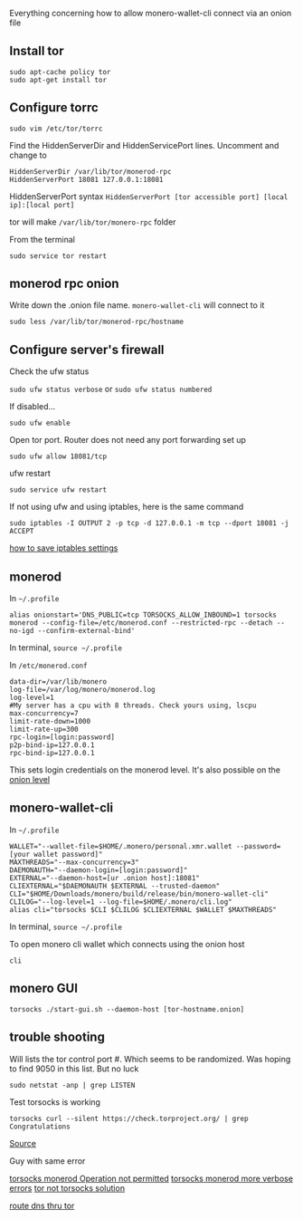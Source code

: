 Everything concerning how to allow monero-wallet-cli connect via an onion file

Install tor
-------------

    sudo apt-cache policy tor
    sudo apt-get install tor

Configure torrc
-----------------

    sudo vim /etc/tor/torrc

Find the HiddenServerDir and HiddenServicePort lines. Uncomment and change to

    HiddenServerDir /var/lib/tor/monerod-rpc
    HiddenServerPort 18081 127.0.0.1:18081
    
HiddenServerPort syntax
`HiddenServerPort [tor accessible port] [local ip]:[local port]`

tor will make `/var/lib/tor/monero-rpc` folder

From the terminal

    sudo service tor restart
    
monerod rpc onion
-------------------

Write down the .onion file name. `monero-wallet-cli` will connect to it

    sudo less /var/lib/tor/monerod-rpc/hostname
    
Configure server's firewall
-----------------------------

Check the ufw status

`sudo ufw status verbose` or `sudo ufw status numbered`

If disabled...

    sudo ufw enable

Open tor port. Router does not need any port forwarding set up

    sudo ufw allow 18081/tcp
    
ufw restart

    sudo service ufw restart

If not using ufw and using iptables, here is the same command

    sudo iptables -I OUTPUT 2 -p tcp -d 127.0.0.1 -m tcp --dport 18081 -j ACCEPT

[how to save iptables settings](http://askubuntu.com/questions/119393/how-to-save-rules-of-the-iptables)

monerod
---------

In `~/.profile`

    alias onionstart='DNS_PUBLIC=tcp TORSOCKS_ALLOW_INBOUND=1 torsocks monerod --config-file=/etc/monerod.conf --restricted-rpc --detach --no-igd --confirm-external-bind'

In terminal, `source ~/.profile`

In `/etc/monerod.conf`

    data-dir=/var/lib/monero
    log-file=/var/log/monero/monerod.log
    log-level=1
    #My server has a cpu with 8 threads. Check yours using, lscpu
    max-concurrency=7
    limit-rate-down=1000
    limit-rate-up=300
    rpc-login=[login:password]
    p2p-bind-ip=127.0.0.1
    rpc-bind-ip=127.0.0.1
    
This sets login credentials on the monerod level. It's also possible on the [onion level](https://garlicgambit.wordpress.com/2017/01/15/monero-how-to-connect-wallet-to-tor-onion-service-node/)

monero-wallet-cli
-------------------

In `~/.profile`

    WALLET="--wallet-file=$HOME/.monero/personal.xmr.wallet --password=[your wallet password]"
    MAXTHREADS="--max-concurrency=3"
    DAEMONAUTH="--daemon-login=[login:password]"
    EXTERNAL="--daemon-host=[ur .onion host]:18081"
    CLIEXTERNAL="$DAEMONAUTH $EXTERNAL --trusted-daemon"
    CLI="$HOME/Downloads/monero/build/release/bin/monero-wallet-cli"
    CLILOG="--log-level=1 --log-file=$HOME/.monero/cli.log"
    alias cli="torsocks $CLI $CLILOG $CLIEXTERNAL $WALLET $MAXTHREADS"

In terminal, `source ~/.profile`

To open monero cli wallet which connects using the onion host  

    cli

monero GUI
-------------

`torsocks ./start-gui.sh --daemon-host [tor-hostname.onion]`

trouble shooting
------------------

Will lists the tor control port #. Which seems to be randomized. Was hoping to find 9050 in this list. But no luck

    sudo netstat -anp | grep LISTEN
    
Test torsocks is working

    torsocks curl --silent https://check.torproject.org/ | grep Congratulations

[Source](https://people.debian.org/~lunar/blog/posts/tor_only_outgoing_firewall/)

Guy with same error

[torsocks monerod Operation not permitted](https://bitcointalk.org/index.php?topic=583449.msg11649248#msg11649248)
[torsocks monerod more verbose errors](https://bitcointalk.org/index.php?topic=583449.msg11650205#msg11650205)
[tor not torsocks solution](https://bitcointalk.org/index.php?topic=583449.msg11657029#msg11657029)

[route dns thru tor](https://trac.torproject.org/projects/tor/wiki/doc/TransparentProxy#TransparentlyDoingDNSandRoutingfor.onionTraffic)

